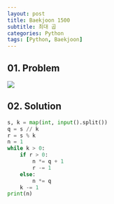 ```yaml
---
layout: post
title: Baekjoon 1500
subtitle: 최대 곱
categories: Python
tags: [Python, Baekjoon]
---
```


## 01. Problem

<img src="https://github.com/WoojinJeonkr/WoojinJeonkr.github.io/blob/main/assets/images/post_image/baekjoon/baekjoon_1500.png?raw=true">

## 02. Solution

```Python
s, k = map(int, input().split())
q = s // k
r = s % k
n = 1
while k > 0:
    if r > 0:
        n *= q + 1
        r -= 1
    else:
        n *= q
    k -= 1
print(n)
```
